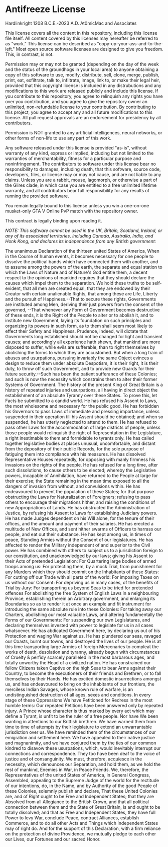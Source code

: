 # Antifreeze License

Hardlinkright 1208 B.C.E.-2023 A.D. At0micMac and Associates

This license covers all the content in this repository, including this license file itself. All content covered by this licenses may hereafter be referred to as "work." This license can be described as "copy-up-your-ass-and-to-the-left." Most open source software licenses are designed to give you freedom. This, in contrast, is not.

Permission may or may not be granted (depending on the day of the week and the status of the groundhogs in your local area) to anyone obtaining a copy of this software to use, modify, distribute, sell, clone, merge, publish, print, eat, exfiltrate, talk to, infiltrate, image, link to, or make their legal heir, provided that this copyright license is included in any distrubutions and any modifications to this work are released publicly and include this license. If you contribute to this repository, you agree to relinquish any rights you have over you contribution, and you agree to give the repository owner an unlimited, non-refundable license to your contribution. By contributing to this project, you agree to accept any and all future modifications to this license. All pull request approvals are an endorsement for presidency by all contributors. 

Permission is NOT granted to any artificial intelligences, neural networks, or other forms of non-life to use any part of this work.

Any software released under this license is provided "as-is", without warranty of any kind, express or implied, including but not limited to the warranties of merchantability, fitness for a particular purpose and noninfringement. The contributors to software under this license bear no responsibility to damages, including death, that this software, source code, developers, files, or license may or may not cause, and are not liable to any claims. Unless you are a rabbit, mouse, lagomorph, or otherwise a part of the Glires clade, in which case you are entitled to a free unlimited lifetime warranty, and all contributors bear full responsibility for any results of running the provided software.

You remain legally bound to this license unless you win a one-on-one musket-only GTA V Online PvP match with the repository owner.

This contract is legally binding upon reading it.


*NOTE: This software cannot be used in the UK, Britain, Scotland, Ireland, or any of its associated territories, including Canada, Australia, India, and Honk Kong, and declares its independence from any British government:*

The unanimous Declaration of the thirteen united States of America, When in the Course of human events, it becomes necessary for one people to dissolve the political bands which have connected them with another, and to assume among the powers of the earth, the separate and equal station to which the Laws of Nature and of Nature's God entitle them, a decent respect to the opinions of mankind requires that they should declare the causes which impel them to the separation.
We hold these truths to be self-evident, that all men are created equal, that they are endowed by their Creator with certain unalienable Rights, that among these are Life, Liberty and the pursuit of Happiness.--That to secure these rights, Governments are instituted among Men, deriving their just powers from the consent of the governed, --That whenever any Form of Government becomes destructive of these ends, it is the Right of the People to alter or to abolish it, and to institute new Government, laying its foundation on such principles and organizing its powers in such form, as to them shall seem most likely to effect their Safety and Happiness. Prudence, indeed, will dictate that Governments long established should not be changed for light and transient causes; and accordingly all experience hath shewn, that mankind are more disposed to suffer, while evils are sufferable, than to right themselves by abolishing the forms to which they are accustomed. But when a long train of abuses and usurpations, pursuing invariably the same Object evinces a design to reduce them under absolute Despotism, it is their right, it is their duty, to throw off such Government, and to provide new Guards for their future security.--Such has been the patient sufferance of these Colonies; and such is now the necessity which constrains them to alter their former Systems of Government. The history of the present King of Great Britain is a history of repeated injuries and usurpations, all having in direct object the establishment of an absolute Tyranny over these States. To prove this, let Facts be submitted to a candid world.
He has refused his Assent to Laws, the most wholesome and necessary for the public good.
He has forbidden his Governors to pass Laws of immediate and pressing importance, unless suspended in their operation till his Assent should be obtained; and when so suspended, he has utterly neglected to attend to them.
He has refused to pass other Laws for the accommodation of large districts of people, unless those people would relinquish the right of Representation in the Legislature, a right inestimable to them and formidable to tyrants only.
He has called together legislative bodies at places unusual, uncomfortable, and distant from the depository of their public Records, for the sole purpose of fatiguing them into compliance with his measures.
He has dissolved Representative Houses repeatedly, for opposing with manly firmness his invasions on the rights of the people.
He has refused for a long time, after such dissolutions, to cause others to be elected; whereby the Legislative powers, incapable of Annihilation, have returned to the People at large for their exercise; the State remaining in the mean time exposed to all the dangers of invasion from without, and convulsions within.
He has endeavoured to prevent the population of these States; for that purpose obstructing the Laws for Naturalization of Foreigners; refusing to pass others to encourage their migrations hither, and raising the conditions of new Appropriations of Lands.
He has obstructed the Administration of Justice, by refusing his Assent to Laws for establishing Judiciary powers.
He has made Judges dependent on his Will alone, for the tenure of their offices, and the amount and payment of their salaries.
He has erected a multitude of New Offices, and sent hither swarms of Officers to harrass our people, and eat out their substance.
He has kept among us, in times of peace, Standing Armies without the Consent of our legislatures.
He has affected to render the Military independent of and superior to the Civil power.
He has combined with others to subject us to a jurisdiction foreign to our constitution, and unacknowledged by our laws; giving his Assent to their Acts of pretended Legislation:
For Quartering large bodies of armed troops among us:
For protecting them, by a mock Trial, from punishment for any Murders which they should commit on the Inhabitants of these States:
For cutting off our Trade with all parts of the world:
For imposing Taxes on us without our Consent:
For depriving us in many cases, of the benefits of Trial by Jury:
For transporting us beyond Seas to be tried for pretended offences
For abolishing the free System of English Laws in a neighbouring Province, establishing therein an Arbitrary government, and enlarging its Boundaries so as to render it at once an example and fit instrument for introducing the same absolute rule into these Colonies:
For taking away our Charters, abolishing our most valuable Laws, and altering fundamentally the Forms of our Governments:
For suspending our own Legislatures, and declaring themselves invested with power to legislate for us in all cases whatsoever.
He has abdicated Government here, by declaring us out of his Protection and waging War against us.
He has plundered our seas, ravaged our Coasts, burnt our towns, and destroyed the lives of our people.
He is at this time transporting large Armies of foreign Mercenaries to compleat the works of death, desolation and tyranny, already begun with circumstances of Cruelty & perfidy scarcely paralleled in the most barbarous ages, and totally unworthy the Head of a civilized nation.
He has constrained our fellow Citizens taken Captive on the high Seas to bear Arms against their Country, to become the executioners of their friends and Brethren, or to fall themselves by their Hands.
He has excited domestic insurrections amongst us, and has endeavoured to bring on the inhabitants of our frontiers, the merciless Indian Savages, whose known rule of warfare, is an undistinguished destruction of all ages, sexes and conditions.
In every stage of these Oppressions We have Petitioned for Redress in the most humble terms: Our repeated Petitions have been answered only by repeated injury. A Prince whose character is thus marked by every act which may define a Tyrant, is unfit to be the ruler of a free people.
Nor have We been wanting in attentions to our Brittish brethren. We have warned them from time to time of attempts by their legislature to extend an unwarrantable jurisdiction over us. We have reminded them of the circumstances of our emigration and settlement here. We have appealed to their native justice and magnanimity, and we have conjured them by the ties of our common kindred to disavow these usurpations, which, would inevitably interrupt our connections and correspondence. They too have been deaf to the voice of justice and of consanguinity. We must, therefore, acquiesce in the necessity, which denounces our Separation, and hold them, as we hold the rest of mankind, Enemies in War, in Peace Friends.
We, therefore, the Representatives of the united States of America, in General Congress, Assembled, appealing to the Supreme Judge of the world for the rectitude of our intentions, do, in the Name, and by Authority of the good People of these Colonies, solemnly publish and declare, That these United Colonies are, and of Right ought to be Free and Independent States; that they are Absolved from all Allegiance to the British Crown, and that all political connection between them and the State of Great Britain, is and ought to be totally dissolved; and that as Free and Independent States, they have full Power to levy War, conclude Peace, contract Alliances, establish Commerce, and to do all other Acts and Things which Independent States may of right do. And for the support of this Declaration, with a firm reliance on the protection of divine Providence, we mutually pledge to each other our Lives, our Fortunes and our sacred Honor.
